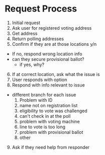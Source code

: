 # Request Process
1. Initial request
2. Ask user for registered voting address
3. Get address
4. Return polling addresses
5. Confirm if they are at those locations y/n
  - If no, respond wrong location info
  - can they secure provisional ballot?
    - if yes, why?
6. If at correct location, ask what the issue is
7. User responds with option
8. Respond with info relevant to issue
  - different branch for each issue
    1. Problem with ID
    2. name not on registration list
    3. eligibility to vote was challenged
    4. can't check in at the poll
    5. problem with voting machine
    6. line to vote is too long
    7. problem with provisional ballot
    8. other
9. Ask if they need help from responder
